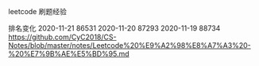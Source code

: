 leetcode 刷题经验

排名变化
2020-11-21  86531
2020-11-20  87293
2020-11-19  88734
https://github.com/CyC2018/CS-Notes/blob/master/notes/Leetcode%20%E9%A2%98%E8%A7%A3%20-%20%E7%9B%AE%E5%BD%95.md
